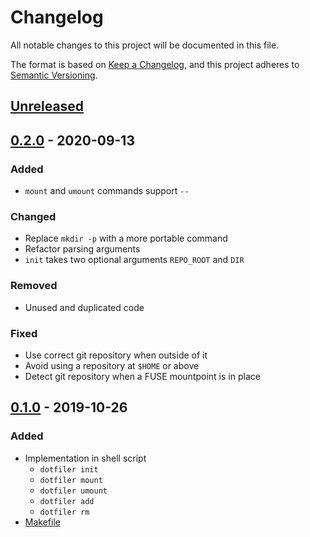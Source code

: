 # Changelog

All notable changes to this project will be documented in this file.

The format is based on [Keep a Changelog](https://keepachangelog.com/en/1.0.0/),
and this project adheres to [Semantic Versioning](https://semver.org/spec/v2.0.0.html).


## [Unreleased]


## [0.2.0] - 2020-09-13

### Added

- `mount` and `umount` commands support `--`

### Changed

- Replace `mkdir -p` with a more portable command
- Refactor parsing arguments
- `init` takes two optional arguments `REPO_ROOT` and `DIR`

### Removed

- Unused and duplicated code

### Fixed

- Use correct git repository when outside of it
- Avoid using a repository at `$HOME` or above
- Detect git repository when a FUSE mountpoint is in place


## [0.1.0] - 2019-10-26

### Added

- Implementation in shell script
  - `dotfiler init`
  - `dotfiler mount`
  - `dotfiler umount`
  - `dotfiler add`
  - `dotfiler rm`
- [Makefile]


[unreleased]: https://github.com/aryelgois/dotfiler/compare/v0.2.0...develop
[0.2.0]: https://github.com/aryelgois/dotfiler/compare/v0.1.0...v0.2.0
[0.1.0]: https://github.com/aryelgois/dotfiler/compare/initial-commit...v0.1.0

[makefile]: Makefile
